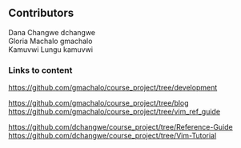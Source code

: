 ## Contributors
Dana Changwe dchangwe<br>
Gloria Machalo gmachalo<br>
Kamuvwi Lungu kamuvwi

### Links to content
https://github.com/gmachalo/course_project/tree/development

https://github.com/gmachalo/course_project/tree/blog
https://github.com/gmachalo/course_project/tree/vim_ref_guide

https://github.com/dchangwe/course_project/tree/Reference-Guide
https://github.com/dchangwe/course_project/tree/Vim-Tutorial
